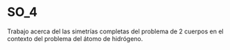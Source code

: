 # SO_4
Trabajo acerca del las simetrías completas del problema de 2 cuerpos en el contexto del problema del átomo de hidrógeno.

